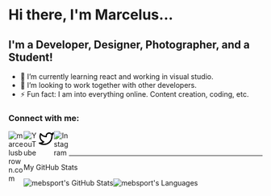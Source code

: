 # Hi there, I'm Marcelus...

## I'm a Developer, Designer, Photographer, and a Student!

- 📝 I’m currently learning react and working in visual studio.
- 🤝 I’m looking to work together with other developers.
- ⚡ Fun fact: I am into everything online. Content creation, coding, etc.

### Connect with me:

<!-- Website -->

[<img align="left" alt="marcelusbrown.com" width="30px" source="./img/website.svg"/>][website]

<!-- [![website](./img/website.svg)](https://marcelusbrown.com) -->

<!-- &nbsp;&nbsp; -->

<!-- YouTube -->

[<img align="left" alt="YouTube" width="30px" source="./img/youtube.svg"/>][youtube]

<!-- [![website](./img/youtube.svg)](https://www.youtube.com/channel/UCAfLIonq6STwupVN8KY40oA) -->

<!-- Twitter -->

[<img align="left" alt="Twitter" width="30px" src="./img/twitter.svg"/>][twitter]

<!-- [![website](./img/twitter.svg)](https://twitter.com/marcelusebrown) -->

<!-- Instagram -->

[<img align="left" alt="Instagram" width="30px" source="./img/instagram.svg"/>][instagram]

<!-- [![website](./img/instagram.svg)](https://instagram.com/mebsport) -->

<br />
<br />

---

My GitHub Stats

<img align="left" alt="mebsport's GitHub Stats" src="https://github-readme-stats.vercel.app/api?username=mebsport&show_icons=true&hide_border=false&theme=github_dark" />

<img align="left" alt = "mebsport's Languages" src="https://github-readme-stats.vercel.app/api/top-langs/?username=mebsport&langs_count=5&theme=github_dark" />

[website]: https://marcelusbrown.com
[twitter]: https://twitter.com/marcelusebrown
[youtube]: https://www.youtube.com/channel/UCAfLIonq6STwupVN8KY40oA
[instagram]: https://instagram.com/mebsport
